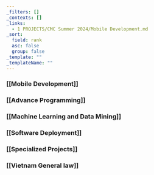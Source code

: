 ```yaml
---
_filters: []
_contexts: []
_links:
  - 1 PROJECTS/CMC Summer 2024/Mobile Development.md
_sort:
  field: rank
  asc: false
  group: false
_template: ""
_templateName: ""
---
```

### [[Mobile Development]]

### [[Advance Programming]]

### [[Machine Learning and Data Mining]]

### [[Software Deployment]]

### [[Specialized Projects]]

### [[Vietnam General law]]